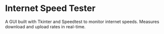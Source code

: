 # Internet Speed Tester
 A GUI built with Tkinter and Speedtest to monitor internet speeds. Measures download and upload rates in real-time.
